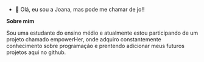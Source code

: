 - 👋 Olá, eu sou a Joana, mas pode me chamar de jo!!

**Sobre mim**

  Sou uma estudante do ensino médio e atualmente estou participando de um projeto chamado empowerHer, onde adquiro constantemente conhecimento sobre programação e prentendo adicionar meus futuros projetos aqui no github.



